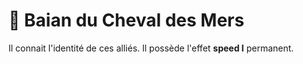 # 🌊 Baian du Cheval des Mers

Il connait l'identité de ces alliés.                                                                                                  Il possède l'effet **speed I** permanent.                                                                              &#x20;
